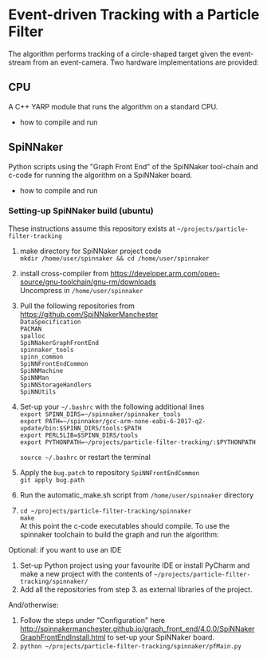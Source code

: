 # Event-driven Tracking with a Particle Filter

The algorithm performs tracking of a circle-shaped target given the event-stream from an event-camera. Two hardware implementations are provided:

## CPU

A C++ YARP module that runs the algorithm on a standard CPU.

- how to compile and run

## SpiNNaker

Python scripts using the "Graph Front End" of the SpiNNaker tool-chain and c-code for running the algorithm on a SpiNNaker board.

- how to compile and run

### Setting-up SpiNNaker build (ubuntu)

These instructions assume this repository exists at `~/projects/particle-filter-tracking`

1. make directory for SpiNNaker project code  
   `mkdir /home/user/spinnaker && cd /home/user/spinnaker`
1. install cross-compiler from https://developer.arm.com/open-source/gnu-toolchain/gnu-rm/downloads  
   Uncompress in `/home/user/spinnaker`
1. Pull the following repositories from https://github.com/SpiNNakerManchester  
   `DataSpecification`  
   `PACMAN`  
   `spalloc`  
   `SpiNNakerGraphFrontEnd`  
   `spinnaker_tools`  
   `spinn_common`  
   `SpiNNFrontEndCommon`  
   `SpiNNMachine`  
   `SpiNNMan`  
   `SpiNNStorageHandlers`  
   `SpiNNUtils`
1. Set-up your `~/.bashrc` with the following additional lines  
   `export SPINN_DIRS=~/spinnaker/spinnaker_tools`  
   `export PATH=~/spinnaker/gcc-arm-none-eabi-6-2017-q2-update/bin:$SPINN_DIRS/tools:$PATH`  
   `export PERL5LIB=$SPINN_DIRS/tools`  
   `export PYTHONPATH=~/projects/particle-filter-tracking/:$PYTHONPATH`  
   
   `source ~/.bashrc` or restart the terminal  
1. Apply the `bug.patch` to repository `SpiNNFrontEndCommon`  
   `git apply bug.path`  
1. Run the automatic_make.sh script from `/home/user/spinnaker` directory
1. `cd ~/projects/particle-filter-tracking/spinnaker`  
   `make`  
At this point the c-code executables should compile. To use the spinnaker toolchain to build the graph and run the algorithm:

Optional: if you want to use an IDE

1. Set-up Python project using your favourite IDE or install PyCharm and make a new project with the contents of `~/projects/particle-filter-tracking/spinnaker/`
1. Add all the repositories from step 3. as external libraries of the project.

And/otherwise:

1. Follow the steps under "Configuration" here http://spinnakermanchester.github.io/graph_front_end/4.0.0/SpiNNakerGraphFrontEndInstall.html to set-up your SpiNNaker board.
1. `python ~/projects/particle-filter-tracking/spinnaker/pfMain.py`

